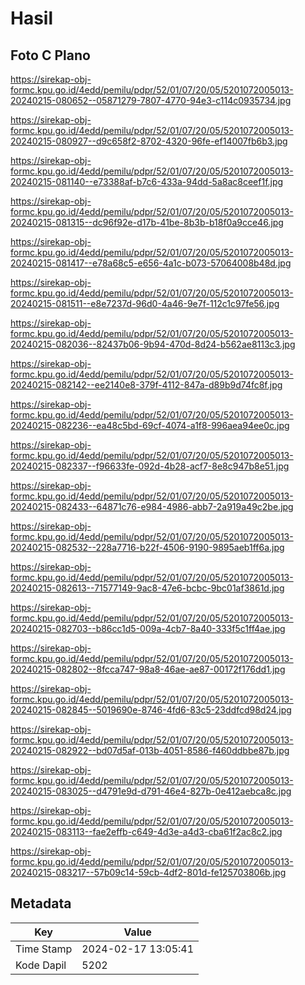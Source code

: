 # Hasil

## Foto C Plano

https://sirekap-obj-formc.kpu.go.id/4edd/pemilu/pdpr/52/01/07/20/05/5201072005013-20240215-080652--05871279-7807-4770-94e3-c114c0935734.jpg

https://sirekap-obj-formc.kpu.go.id/4edd/pemilu/pdpr/52/01/07/20/05/5201072005013-20240215-080927--d9c658f2-8702-4320-96fe-ef14007fb6b3.jpg

https://sirekap-obj-formc.kpu.go.id/4edd/pemilu/pdpr/52/01/07/20/05/5201072005013-20240215-081140--e73388af-b7c6-433a-94dd-5a8ac8ceef1f.jpg

https://sirekap-obj-formc.kpu.go.id/4edd/pemilu/pdpr/52/01/07/20/05/5201072005013-20240215-081315--dc96f92e-d17b-41be-8b3b-b18f0a9cce46.jpg

https://sirekap-obj-formc.kpu.go.id/4edd/pemilu/pdpr/52/01/07/20/05/5201072005013-20240215-081417--e78a68c5-e656-4a1c-b073-57064008b48d.jpg

https://sirekap-obj-formc.kpu.go.id/4edd/pemilu/pdpr/52/01/07/20/05/5201072005013-20240215-081511--e8e7237d-96d0-4a46-9e7f-112c1c97fe56.jpg

https://sirekap-obj-formc.kpu.go.id/4edd/pemilu/pdpr/52/01/07/20/05/5201072005013-20240215-082036--82437b06-9b94-470d-8d24-b562ae8113c3.jpg

https://sirekap-obj-formc.kpu.go.id/4edd/pemilu/pdpr/52/01/07/20/05/5201072005013-20240215-082142--ee2140e8-379f-4112-847a-d89b9d74fc8f.jpg

https://sirekap-obj-formc.kpu.go.id/4edd/pemilu/pdpr/52/01/07/20/05/5201072005013-20240215-082236--ea48c5bd-69cf-4074-a1f8-996aea94ee0c.jpg

https://sirekap-obj-formc.kpu.go.id/4edd/pemilu/pdpr/52/01/07/20/05/5201072005013-20240215-082337--f96633fe-092d-4b28-acf7-8e8c947b8e51.jpg

https://sirekap-obj-formc.kpu.go.id/4edd/pemilu/pdpr/52/01/07/20/05/5201072005013-20240215-082433--64871c76-e984-4986-abb7-2a919a49c2be.jpg

https://sirekap-obj-formc.kpu.go.id/4edd/pemilu/pdpr/52/01/07/20/05/5201072005013-20240215-082532--228a7716-b22f-4506-9190-9895aeb1ff6a.jpg

https://sirekap-obj-formc.kpu.go.id/4edd/pemilu/pdpr/52/01/07/20/05/5201072005013-20240215-082613--71577149-9ac8-47e6-bcbc-9bc01af3861d.jpg

https://sirekap-obj-formc.kpu.go.id/4edd/pemilu/pdpr/52/01/07/20/05/5201072005013-20240215-082703--b86cc1d5-009a-4cb7-8a40-333f5c1ff4ae.jpg

https://sirekap-obj-formc.kpu.go.id/4edd/pemilu/pdpr/52/01/07/20/05/5201072005013-20240215-082802--8fcca747-98a8-46ae-ae87-00172f176dd1.jpg

https://sirekap-obj-formc.kpu.go.id/4edd/pemilu/pdpr/52/01/07/20/05/5201072005013-20240215-082845--5019690e-8746-4fd6-83c5-23ddfcd98d24.jpg

https://sirekap-obj-formc.kpu.go.id/4edd/pemilu/pdpr/52/01/07/20/05/5201072005013-20240215-082922--bd07d5af-013b-4051-8586-f460ddbbe87b.jpg

https://sirekap-obj-formc.kpu.go.id/4edd/pemilu/pdpr/52/01/07/20/05/5201072005013-20240215-083025--d4791e9d-d791-46e4-827b-0e412aebca8c.jpg

https://sirekap-obj-formc.kpu.go.id/4edd/pemilu/pdpr/52/01/07/20/05/5201072005013-20240215-083113--fae2effb-c649-4d3e-a4d3-cba61f2ac8c2.jpg

https://sirekap-obj-formc.kpu.go.id/4edd/pemilu/pdpr/52/01/07/20/05/5201072005013-20240215-083217--57b09c14-59cb-4df2-801d-fe125703806b.jpg


## Metadata

| Key        | Value               |
| ---------- | ------------------- |
| Time Stamp | 2024-02-17 13:05:41 |
| Kode Dapil | 5202                |



